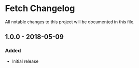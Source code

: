 # Fetch Changelog

All notable changes to this project will be documented in this file.

## 1.0.0 - 2018-05-09

### Added
- Initial release
